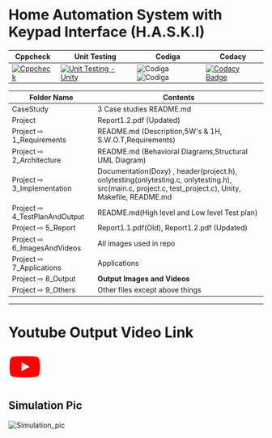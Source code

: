 # Home Automation System with Keypad Interface (H.A.S.K.I)
| Cppcheck | Unit Testing | Codiga | Codacy |
| --- | --- | --- | --- | 
|[![Cppcheck](https://github.com/Manjunadh521/M2-EmbSys/actions/workflows/Cppcheck.yml/badge.svg)](https://github.com/Manjunadh521/M2-EmbSys/actions/workflows/Cppcheck.yml)|[![Unit Testing - Unity](https://github.com/Manjunadh521/M2-EmbSys/actions/workflows/Unity.yml/badge.svg)](https://github.com/Manjunadh521/M2-EmbSys/actions/workflows/Unity.yml)|![Codiga](https://api.codiga.io/project/31537/score/svg)   ![Codiga](https://api.codiga.io/project/31537/status/svg)|[![Codacy Badge](https://app.codacy.com/project/badge/Grade/3d75110db4a94beb96107082c9af8b11)](https://www.codacy.com/gh/Manjunadh521/M2-EmbSys/dashboard?utm_source=github.com&amp;utm_medium=referral&amp;utm_content=Manjunadh521/M2-EmbSys&amp;utm_campaign=Badge_Grade)|


| Folder Name | Contents |
|---|---|
| CaseStudy | 3 Case studies README.md |
| Project | Report1.2.pdf (Updated) |
| Project ⇨ 1_Requirements | README.md (Description,5W's & 1H, S.W.O.T,Requirements)  |
| Project ⇨ 2_Architecture | README.md (Behavioral Diagrams,Structural UML Diagram) |
| Project ⇨ 3_Implementation | Documentation(Doxy) , header(project.h), onlytesting(onlytesting.c, onlytesting.h), src(main.c, project.c, test_project.c), Unity, Makefile, README.md |
| Project ⇨ 4_TestPlanAndOutput | README.md(High level and Low level Test plan) |
| Project ⇨ 5_Report | Report1.1.pdf(Old), Report1.2.pdf (Updated) |
| Project ⇨ 6_ImagesAndVideos | All images used in repo |
| Project ⇨ 7_Applications | Applications |
| Project ⇨ 8_Output | __Output Images and Videos__ |
| Project ⇨ 9_Others | Other files except above things|

----
# Youtube Output Video Link
  [![IMAGE ALT TEXT](https://github.com/Manjunadh521/M2-EmbSys/blob/main/Project/6_ImagesAndVideos/youtube.png)](https://www.youtube.com/watch?v=wnZv25qq8eY)
## Simulation Pic
![Simulation_pic](https://user-images.githubusercontent.com/94365143/156882283-4dd141a5-7292-4f9f-80cd-735cb8356d4c.png)

